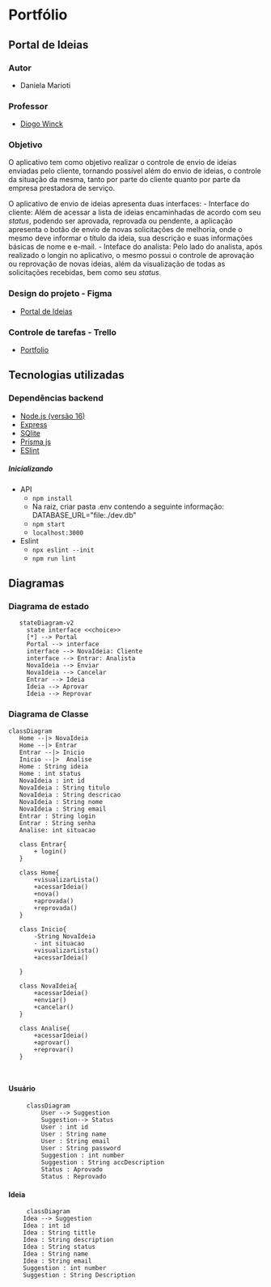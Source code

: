 # Portfólio

## Portal de Ideias

### Autor

  - Daniela Marioti

### Professor

  - [Diogo Winck](https://github.com/dvwinck)

### Objetivo

O aplicativo tem como objetivo realizar o controle de envio de ideias enviadas pelo cliente, tornando possível além do envio de ideias, o controle da situação da mesma, tanto por parte do cliente quanto por parte da empresa prestadora de serviço. 

O aplicativo de envio de ideias apresenta duas interfaces:
    - Interface do cliente: Além de acessar a lista de ideias encaminhadas de acordo com seu *status*, podendo ser aprovada, reprovada ou pendente, a aplicação  apresenta o botão de envio de novas solicitações de melhoria, onde o mesmo deve informar o título da ideia, sua descrição e suas informações básicas de nome e e-mail.
    - Inteface do analista: Pelo lado do analista, após realizado o longin no aplicativo, o mesmo possui o controle de aprovação ou reprovação de novas ideias, além da visualização de todas as solicitações recebidas, bem como seu *status*. 
    
### Design do projeto - Figma

- [Portal de Ideias](https://www.figma.com/file/M5gOjNuWJQ7vaumCCdAofh/Portal-de-Ideias-Simples?node-id=0%3A1)

### Controle de tarefas - Trello

- [Portfolio](https://trello.com/invite/b/3NnNrPQF/ATTIbb606dbf4d3ee433adab7b41a092a29594FAF6D3/portfolio)

## Tecnologias utilizadas

### Dependências backend

  - [Node.js (versão 16)](https://nodejs.org/en/)
  - [Express](https://expressjs.com)
  - [SQlite](https://www.sqlite.org/index.html)
  - [Prisma js](https://www.prisma.io/docs/)
  - [ESlint](https://eslint.org/docs/)
  
##### Inicializando

  - API
    - `npm install`
    - Na raiz, criar pasta .env contendo a seguinte informação: DATABASE_URL="file:./dev.db"
    - `npm start`
    - `localhost:3000`
  - Eslint
    - `npx eslint --init`
    - `npm run lint`
    
## Diagramas

### Diagrama de estado

 ```mermaid
    stateDiagram-v2
      state interface <<choice>>
      [*] --> Portal
      Portal --> interface
      interface --> NovaIdeia: Cliente
      interface --> Entrar: Analista
      NovaIdeia --> Enviar
      NovaIdeia --> Cancelar
      Entrar --> Ideia
      Ideia --> Aprovar
      Ideia --> Reprovar    
  ```
 ### Diagrama de Classe
 
 ```mermaid
 classDiagram
    Home --|> NovaIdeia
    Home --|> Entrar
    Entrar --|> Inicio
    Inicio --|>  Analise
    Home : String ideia
    Home : int status
    NovaIdeia : int id
    NovaIdeia : String titulo
    NovaIdeia : String descricao
    NovaIdeia : String nome
    NovaIdeia : String email
    Entrar : String login
    Entrar : String senha
    Analise: int situacao

    class Entrar{
        + login()
    }

    class Home{
        +visualizarLista()
        +acessarIdeia()
        +nova()
        +aprovada()
        +reprovada()
    }

    class Inicio{
        -String NovaIdeia
        - int situacao
        +visualizarLista()
        +acessarIdeia()

    }

    class NovaIdeia{
        +acessarIdeia()
        +enviar()
        +cancelar()
    }

    class Analise{
        +acessarIdeia()
        +aprovar()
        +reprovar()
    }

            
   ```
   
#### Usuário
   
 ```mermaid
      classDiagram
          User --> Suggestion
          Suggestion--> Status
          User : int id
          User : String name
          User : String email
          User : String password
          Suggestion : int number
          Suggestion : String accDescription
          Status : Aprovado
          Status : Reprovado 
  ```
#### Ideia

```mermaid
     classDiagram
    Idea --> Suggestion 
    Idea : int id
    Idea : String tittle
    Idea : String description
    Idea : String status
    Idea : String name
    Idea : String email
    Suggestion : int number
    Suggestion : String Description
```


        
